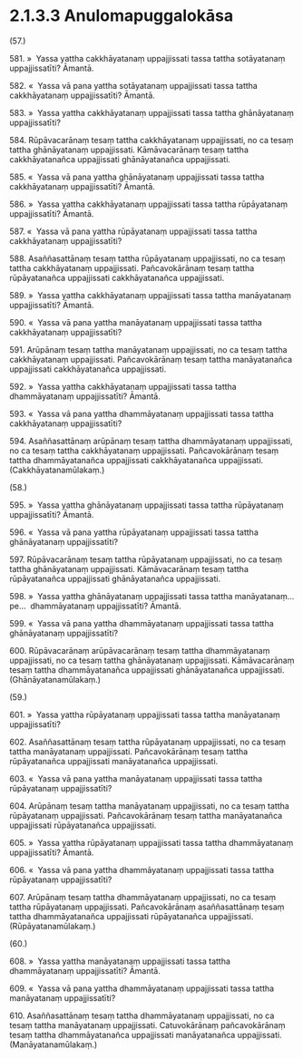 

# 2.1.3.3 Anulomapuggalokāsa





(57.)

581\. »  Yassa yattha cakkhāyatanaṃ uppajjissati tassa tattha sotāyatanaṃ uppajjissatīti? Āmantā.

582\. «  Yassa vā pana yattha sotāyatanaṃ uppajjissati tassa tattha cakkhāyatanaṃ uppajjissatīti? Āmantā.

583\. »  Yassa yattha cakkhāyatanaṃ uppajjissati tassa tattha ghānāyatanaṃ uppajjissatīti?

584\. Rūpāvacarānaṃ tesaṃ tattha cakkhāyatanaṃ uppajjissati, no ca tesaṃ tattha ghānāyatanaṃ uppajjissati. Kāmāvacarānaṃ tesaṃ tattha cakkhāyatanañca uppajjissati ghānāyatanañca uppajjissati.

585\. «  Yassa vā pana yattha ghānāyatanaṃ uppajjissati tassa tattha cakkhāyatanaṃ uppajjissatīti? Āmantā.

586\. »  Yassa yattha cakkhāyatanaṃ uppajjissati tassa tattha rūpāyatanaṃ uppajjissatīti? Āmantā.

587\. «  Yassa vā pana yattha rūpāyatanaṃ uppajjissati tassa tattha cakkhāyatanaṃ uppajjissatīti?

588\. Asaññasattānaṃ tesaṃ tattha rūpāyatanaṃ uppajjissati, no ca tesaṃ tattha cakkhāyatanaṃ uppajjissati. Pañcavokārānaṃ tesaṃ tattha rūpāyatanañca uppajjissati cakkhāyatanañca uppajjissati.

589\. »  Yassa yattha cakkhāyatanaṃ uppajjissati tassa tattha manāyatanaṃ uppajjissatīti? Āmantā.

590\. «  Yassa vā pana yattha manāyatanaṃ uppajjissati tassa tattha cakkhāyatanaṃ uppajjissatīti?

591\. Arūpānaṃ tesaṃ tattha manāyatanaṃ uppajjissati, no ca tesaṃ tattha cakkhāyatanaṃ uppajjissati. Pañcavokārānaṃ tesaṃ tattha manāyatanañca uppajjissati cakkhāyatanañca uppajjissati.

592\. »  Yassa yattha cakkhāyatanaṃ uppajjissati tassa tattha dhammāyatanaṃ uppajjissatīti? Āmantā.

593\. «  Yassa vā pana yattha dhammāyatanaṃ uppajjissati tassa tattha cakkhāyatanaṃ uppajjissatīti?

594\. Asaññasattānaṃ arūpānaṃ tesaṃ tattha dhammāyatanaṃ uppajjissati, no ca tesaṃ tattha cakkhāyatanaṃ uppajjissati. Pañcavokārānaṃ tesaṃ tattha dhammāyatanañca uppajjissati cakkhāyatanañca uppajjissati. (Cakkhāyatanamūlakaṃ.)

(58.)

595\. »  Yassa yattha ghānāyatanaṃ uppajjissati tassa tattha rūpāyatanaṃ uppajjissatīti? Āmantā.

596\. «  Yassa vā pana yattha rūpāyatanaṃ uppajjissati tassa tattha ghānāyatanaṃ uppajjissatīti?

597\. Rūpāvacarānaṃ tesaṃ tattha rūpāyatanaṃ uppajjissati, no ca tesaṃ tattha ghānāyatanaṃ uppajjissati. Kāmāvacarānaṃ tesaṃ tattha rūpāyatanañca uppajjissati ghānāyatanañca uppajjissati.

598\. »  Yassa yattha ghānāyatanaṃ uppajjissati tassa tattha manāyatanaṃ…pe…  dhammāyatanaṃ uppajjissatīti? Āmantā.

599\. «  Yassa vā pana yattha dhammāyatanaṃ uppajjissati tassa tattha ghānāyatanaṃ uppajjissatīti?

600\. Rūpāvacarānaṃ arūpāvacarānaṃ tesaṃ tattha dhammāyatanaṃ uppajjissati, no ca tesaṃ tattha ghānāyatanaṃ uppajjissati. Kāmāvacarānaṃ tesaṃ tattha dhammāyatanañca uppajjissati ghānāyatanañca uppajjissati. (Ghānāyatanamūlakaṃ.)

(59.)

601\. »  Yassa yattha rūpāyatanaṃ uppajjissati tassa tattha manāyatanaṃ uppajjissatīti?

602\. Asaññasattānaṃ tesaṃ tattha rūpāyatanaṃ uppajjissati, no ca tesaṃ tattha manāyatanaṃ uppajjissati. Pañcavokārānaṃ tesaṃ tattha rūpāyatanañca uppajjissati manāyatanañca uppajjissati.

603\. «  Yassa vā pana yattha manāyatanaṃ uppajjissati tassa tattha rūpāyatanaṃ uppajjissatīti?

604\. Arūpānaṃ tesaṃ tattha manāyatanaṃ uppajjissati, no ca tesaṃ tattha rūpāyatanaṃ uppajjissati. Pañcavokārānaṃ tesaṃ tattha manāyatanañca uppajjissati rūpāyatanañca uppajjissati.

605\. »  Yassa yattha rūpāyatanaṃ uppajjissati tassa tattha dhammāyatanaṃ uppajjissatīti? Āmantā.

606\. «  Yassa vā pana yattha dhammāyatanaṃ uppajjissati tassa tattha rūpāyatanaṃ uppajjissatīti?

607\. Arūpānaṃ tesaṃ tattha dhammāyatanaṃ uppajjissati, no ca tesaṃ tattha rūpāyatanaṃ uppajjissati. Pañcavokārānaṃ asaññasattānaṃ tesaṃ tattha dhammāyatanañca uppajjissati rūpāyatanañca uppajjissati. (Rūpāyatanamūlakaṃ.)

(60.)

608\. »  Yassa yattha manāyatanaṃ uppajjissati tassa tattha dhammāyatanaṃ uppajjissatīti? Āmantā.

609\. «  Yassa vā pana yattha dhammāyatanaṃ uppajjissati tassa tattha manāyatanaṃ uppajjissatīti?

610\. Asaññasattānaṃ tesaṃ tattha dhammāyatanaṃ uppajjissati, no ca tesaṃ tattha manāyatanaṃ uppajjissati. Catuvokārānaṃ pañcavokārānaṃ tesaṃ tattha dhammāyatanañca uppajjissati manāyatanañca uppajjissati. (Manāyatanamūlakaṃ.)



